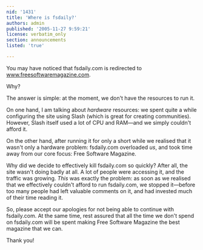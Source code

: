 ```yaml
---
nid: '1431'
title: 'Where is fsdaily?'
authors: admin
published: '2005-11-27 9:59:21'
license: verbatim_only
section: announcements
listed: 'true'

---
```

You may have noticed that fsdaily.com is redirected to www.freesoftwaremagazine.com.

Why?

The answer is simple: at the moment, we don't have the resources to run it.

On one hand, I am talking about _hardware_ resources: we spent quite a while configuring the site using Slash (which is great for creating communities). However, Slash itself used a lot of CPU and RAM—and we simply couldn't afford it.

On the other hand, after running it for only a short while we realised that it wasn't only a hardware problem: fsdaily.com overloaded _us_, and took time away from our core focus: Free Software Magazine.

Why did we decide to effectively kill fsdaily.com so quickly? After all, the site wasn't doing badly at all. A lot of people were accessing it, and the traffic was growing. _This_ was exactly the problem: as soon as we realised that we effectively couldn't afford to run fsdaily.com, we stopped it—before too many people had left valuable comments on it, and had invested much of their time reading it.

So, please accept our apologies for not being able to continue with fsdaily.com. At the same time, rest assured that all the time we don't spend on fsdaily.com will be spent making Free Software Magazine the best magazine that we can.

Thank you!

